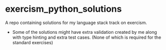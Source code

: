 # exercism_python_solutions
A repo containing solutions for my language stack track on exercism.

- Some of the solutions might have extra validation created by me along with type hinting and extra test cases. (None of which is required for the standard exercises) 
